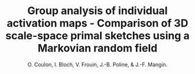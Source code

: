 ---
author: O. Coulon, I. Bloch, V. Frouin, J.-B. Poline, & J.-F. Mangin.
title: Group analysis of individual activation maps  - Comparison of 3D scale-space primal sketches using a Markovian random field
journal: NeuroImage
year: 1998
type: article
volume: 7
number: 4 PART II
---